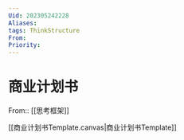 ```yaml
---
Uid: 202305242228
Aliases: 
tags: ThinkStructure 
From: 
Priority: 
---
```

# 商业计划书
From:: [[思考框架]]

[[商业计划书Template.canvas|商业计划书Template]]